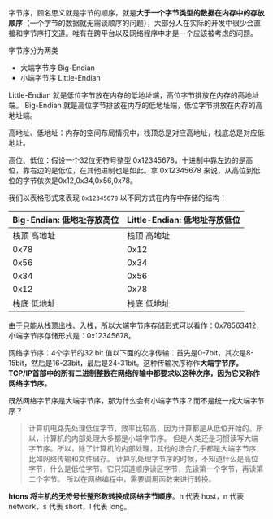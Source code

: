 
字节序，顾名思义就是字节的顺序，就是**大于一个字节类型的数据在内存中的存放顺序**（一个字节的数据就无需谈顺序的问题），大部分人在实际的开发中很少会直接和字节序打交道。唯有在跨平台以及网络程序中才是一个应该被考虑的问题。

字节序分为两类
- 大端字节序 Big-Endian
- 小端字节序 Little-Endian

Little-Endian 就是低位字节放在内存的低地址端，高位字节排放在内存的高地址端。
Big-Endian 就是高位字节排放在内存的低地址端，低位字节排放在内存的高地址端。

高地址、低地址：内存的空间布局情况中，栈顶总是对应高地址，栈底总是对应低地址。

高位、低位：假设一个32位无符号整型 0x12345678，十进制中靠左边的是高位，靠右边的是低位，在其他进制也是如此。拿 0x12345678 来说，从高位到低位的字节依次是0x12,0x34,0x56,0x78。

我们以表格形式来表现 `0x12345678` 以不同方式在内存中存储的结构：

| Big-Endian: 低地址存放高位 |  Little-Endian: 低地址存放低位 |
| --- | --- |
| 栈顶 高地址 | 栈顶 高地址 |
| 0x78 | 0x12 |
| 0x56 | 0x34 |
| 0x34 | 0x56 |
| 0x12 | 0x78 |
| 栈底 低地址 | 栈底 低地址 |

由于只能从栈顶出栈、入栈，所以大端字节序存储形式可以看作：0x78563412，小端字节序存储形式是：0x12345678。

网络字节序：4个字节的32 bit 值以下面的次序传输：首先是0-7bit，其次是8-15bit，然后是16-23bit，最后是24-31bit。这种传输次序称作**大端字节序。TCP/IP首部中的所有二进制整数在网络传输中都要求以这种次序，因为它又称作网络字节序。**

既然网络字节序是大端字节序，那为什么会有小端字节序？而不是统一成大端字节序？
> 计算机电路先处理低位字节，效率比较高，因为计算都是从低位开始的。所以，计算机的内部处理大多都是小端字节序。
> 但是人类还是习惯读写大端字节序。所以，除了计算机的内部处理，其他的场合几乎都是大端字节序，比如网络传输和文件储存。
> 计算机处理字节序的时候，不知道什么是高位字节，什么是低位字节。它只知道顺序读区字节，先读第一个字节，再读第二个字节。
> 所以在网络编程中，需要调用函数来进行转换。

**htons 将主机的无符号长整形数转换成网络字节顺序**。h 代表 host，n 代表 network，s 代表 short，l 代表 long。


